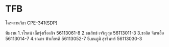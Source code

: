 # TFB
โครงงานวิชา CPE-341(SDP) 

ทีมงาน
1.วโรตน์ เล็กรุ่งเรื่องกิจ 56113061-8
2.ชนสิทธ์ เจริญสุข      56113011-3
3.ชวลิต จิตรเอื้อ         56113014-7
4.รณกร ฟ้าเกียรติ      56113052-7
5.ธนภูมิ สุขรินทร์       56113030-3

